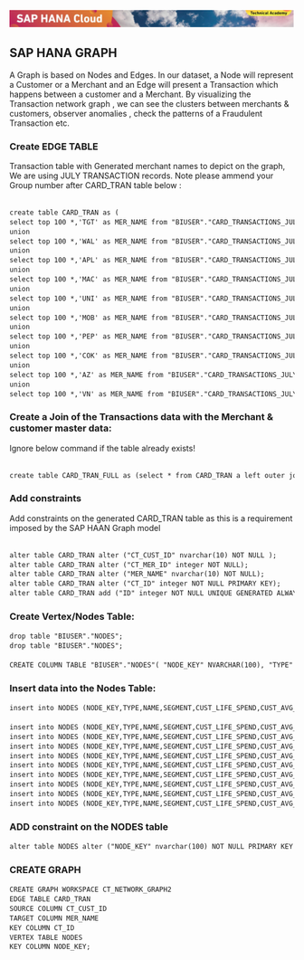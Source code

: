 ![Alt text](images/logo_hc_ta.png?raw=true "Title")
## SAP HANA GRAPH

A Graph is based on Nodes and Edges. In our dataset, a Node will represent a Customer or a Merchant and an Edge will present a Transaction which happens between a customer and a Merchant. By visualizing the Transaction network graph , we can see the clusters between merchants & customers, observer anomalies , check the patterns of a Fraudulent Transaction etc.

### Create EDGE TABLE 
Transaction table with Generated merchant names to depict on the graph, We are using JULY TRANSACTION records.
Note please ammend your Group number after CARD_TRAN table below : 


```markdown

create table CARD_TRAN as (
select top 100 *,'TGT' as MER_NAME from "BIUSER"."CARD_TRANSACTIONS_JULY_2020" where CT_MER_ID='7010'
union
select top 100 *,'WAL' as MER_NAME from "BIUSER"."CARD_TRANSACTIONS_JULY_2020" where CT_MER_ID='7011'
union
select top 100 *,'APL' as MER_NAME from "BIUSER"."CARD_TRANSACTIONS_JULY_2020" where CT_MER_ID='6927'
union
select top 100 *,'MAC' as MER_NAME from "BIUSER"."CARD_TRANSACTIONS_JULY_2020" where CT_MER_ID='6059'
union
select top 100 *,'UNI' as MER_NAME from "BIUSER"."CARD_TRANSACTIONS_JULY_2020" where CT_MER_ID='7238'
union
select top 100 *,'MOB' as MER_NAME from "BIUSER"."CARD_TRANSACTIONS_JULY_2020" where CT_MER_ID='5655'
union
select top 100 *,'PEP' as MER_NAME from "BIUSER"."CARD_TRANSACTIONS_JULY_2020" where CT_MER_ID='5877'
union
select top 100 *,'COK' as MER_NAME from "BIUSER"."CARD_TRANSACTIONS_JULY_2020" where CT_MER_ID='5209'
union
select top 100 *,'AZ' as MER_NAME from "BIUSER"."CARD_TRANSACTIONS_JULY_2020" where CT_MER_ID='6604'
union
select top 100 *,'VN' as MER_NAME from "BIUSER"."CARD_TRANSACTIONS_JULY_2020" where CT_MER_ID='7897');
```


### Create a Join of the Transactions data with the Merchant & customer master data:
Ignore below command if the table already exists!
```markdown

create table CARD_TRAN_FULL as (select * from CARD_TRAN a left outer join SOURCEDATA.MERCHANT_CA b on a.CT_MER_ID=b.MER_ID left outer join SOURCEDATA.CUSTOMER c on c.CUST_ID=a.CT_CUST_ID);
```

### Add constraints 
Add constraints on the generated CARD_TRAN table as this is a requirement imposed by the SAP HAAN Graph model

```markdown

alter table CARD_TRAN alter ("CT_CUST_ID" nvarchar(10) NOT NULL );
alter table CARD_TRAN alter ("CT_MER_ID" integer NOT NULL);
alter table CARD_TRAN alter ("MER_NAME" nvarchar(10) NOT NULL);
alter table CARD_TRAN alter ("CT_ID" integer NOT NULL PRIMARY KEY);
alter table CARD_TRAN add ("ID" integer NOT NULL UNIQUE GENERATED ALWAYS AS IDENTITY );
```

### Create Vertex/Nodes Table:
```markdown
drop table "BIUSER"."NODES";
drop table "BIUSER"."NODES";

CREATE COLUMN TABLE "BIUSER"."NODES"( "NODE_KEY" NVARCHAR(100), "TYPE" NVARCHAR(100), "NAME" NVARCHAR(100), "SEGMENT" NVARCHAR(10), "CUST_LIFE_SPEND" NVARCHAR(10), "CUST_AVG_SPEND" NVARCHAR(10), "CUST_INCOME" NVARCHAR(10), "STREET" NVARCHAR(100), "POSTCODE" NVARCHAR(100), "COUNTY" NVARCHAR(100), "STATE" NVARCHAR(10), "COUNTRY" NVARCHAR(5), "LAT" NVARCHAR(100), "LON" NVARCHAR(100));
```

### Insert data into the Nodes Table:

```markdown
insert into NODES (NODE_KEY,TYPE,NAME,SEGMENT,CUST_LIFE_SPEND,CUST_AVG_SPEND,CUST_INCOME,STREET,POSTCODE,COUNTY,STATE,COUNTRY,LAT,LON) select distinct(CT_CUST_ID), 'CUSTOMER' AS TYPE, CUST_NAME AS NAME,CUST_SEGMENT as SEGMENT,'' as CUST_LIFE_SPEND,'' as CUST_AVG_SPEND,'' as CUST_INCOME,'' as STREET,'' as POSTCODE,'' as COUNTY,'CA' as STATE,'US' AS COUNTRY,'' as LAT,'' as LON from CARD_TRAN_FULL;

insert into NODES (NODE_KEY,TYPE,NAME,SEGMENT,CUST_LIFE_SPEND,CUST_AVG_SPEND,CUST_INCOME,STREET,POSTCODE,COUNTY,STATE,COUNTRY,LAT,LON) select 'TGT' as NODE_KEY, 'MERCHANT' AS TYPE, 'TARGET' AS NAME,MER_SEGMENT as SEGMENT,'' as CUST_LIFE_SPEND,'' as CUST_AVG_SPEND,'' as CUST_INCOME,STREET,POSTCODE,COUNTY,'CA' as STATE,'US' AS COUNTRY,LAT,LON from SOURCEDATA.MERCHANT_CA where MER_ID='7010';
insert into NODES (NODE_KEY,TYPE,NAME,SEGMENT,CUST_LIFE_SPEND,CUST_AVG_SPEND,CUST_INCOME,STREET,POSTCODE,COUNTY,STATE,COUNTRY,LAT,LON) select 'WAL' as NODE_KEY, 'MERCHANT' AS TYPE, 'WALMART' AS NAME,MER_SEGMENT as SEGMENT,'' as CUST_LIFE_SPEND,'' as CUST_AVG_SPEND,'' as CUST_INCOME,STREET,POSTCODE,COUNTY,'CA' as STATE,'US' AS COUNTRY,LAT,LON from SOURCEDATA.MERCHANT_CA where MER_ID='7011';
insert into NODES (NODE_KEY,TYPE,NAME,SEGMENT,CUST_LIFE_SPEND,CUST_AVG_SPEND,CUST_INCOME,STREET,POSTCODE,COUNTY,STATE,COUNTRY,LAT,LON) select 'APL' as NODE_KEY, 'MERCHANT' AS TYPE, 'APL' AS NAME,MER_SEGMENT as SEGMENT,'' as CUST_LIFE_SPEND,'' as CUST_AVG_SPEND,'' as CUST_INCOME,STREET,POSTCODE,COUNTY,'CA' as STATE,'US' AS COUNTRY,LAT,LON from SOURCEDATA.MERCHANT_CA where MER_ID='6927';
insert into NODES (NODE_KEY,TYPE,NAME,SEGMENT,CUST_LIFE_SPEND,CUST_AVG_SPEND,CUST_INCOME,STREET,POSTCODE,COUNTY,STATE,COUNTRY,LAT,LON) select 'MAC' as NODE_KEY, 'MERCHANT' AS TYPE, 'MAC' AS NAME,MER_SEGMENT as SEGMENT,'' as CUST_LIFE_SPEND,'' as CUST_AVG_SPEND,'' as CUST_INCOME,STREET,POSTCODE,COUNTY,'CA' as STATE,'US' AS COUNTRY,LAT,LON from SOURCEDATA.MERCHANT_CA where MER_ID='6059';
insert into NODES (NODE_KEY,TYPE,NAME,SEGMENT,CUST_LIFE_SPEND,CUST_AVG_SPEND,CUST_INCOME,STREET,POSTCODE,COUNTY,STATE,COUNTRY,LAT,LON) select 'UNI' as NODE_KEY, 'MERCHANT' AS TYPE, 'UNI' AS NAME,MER_SEGMENT as SEGMENT,'' as CUST_LIFE_SPEND,'' as CUST_AVG_SPEND,'' as CUST_INCOME,STREET,POSTCODE,COUNTY,'CA' as STATE,'US' AS COUNTRY,LAT,LON from SOURCEDATA.MERCHANT_CA where MER_ID='7238';
insert into NODES (NODE_KEY,TYPE,NAME,SEGMENT,CUST_LIFE_SPEND,CUST_AVG_SPEND,CUST_INCOME,STREET,POSTCODE,COUNTY,STATE,COUNTRY,LAT,LON) select 'MOB' as NODE_KEY, 'MERCHANT' AS TYPE, 'MOB' AS NAME,MER_SEGMENT as SEGMENT,'' as CUST_LIFE_SPEND,'' as CUST_AVG_SPEND,'' as CUST_INCOME,STREET,POSTCODE,COUNTY,'CA' as STATE,'US' AS COUNTRY,LAT,LON from SOURCEDATA.MERCHANT_CA where MER_ID='5655';
insert into NODES (NODE_KEY,TYPE,NAME,SEGMENT,CUST_LIFE_SPEND,CUST_AVG_SPEND,CUST_INCOME,STREET,POSTCODE,COUNTY,STATE,COUNTRY,LAT,LON) select 'PEP' as NODE_KEY, 'MERCHANT' AS TYPE, 'PEP' AS NAME,MER_SEGMENT as SEGMENT,'' as CUST_LIFE_SPEND,'' as CUST_AVG_SPEND,'' as CUST_INCOME,STREET,POSTCODE,COUNTY,'CA' as STATE,'US' AS COUNTRY,LAT,LON from SOURCEDATA.MERCHANT_CA where MER_ID='5877';
insert into NODES (NODE_KEY,TYPE,NAME,SEGMENT,CUST_LIFE_SPEND,CUST_AVG_SPEND,CUST_INCOME,STREET,POSTCODE,COUNTY,STATE,COUNTRY,LAT,LON) select 'AZ' as NODE_KEY, 'MERCHANT' AS TYPE, 'AZ' AS NAME,MER_SEGMENT as SEGMENT,'' as CUST_LIFE_SPEND,'' as CUST_AVG_SPEND,'' as CUST_INCOME,STREET,POSTCODE,COUNTY,'CA' as STATE,'US' AS COUNTRY,LAT,LON from SOURCEDATA.MERCHANT_CA where MER_ID='5209';
insert into NODES (NODE_KEY,TYPE,NAME,SEGMENT,CUST_LIFE_SPEND,CUST_AVG_SPEND,CUST_INCOME,STREET,POSTCODE,COUNTY,STATE,COUNTRY,LAT,LON) select 'VN' as NODE_KEY, 'MERCHANT' AS TYPE, 'VN' AS NAME,MER_SEGMENT as SEGMENT,'' as CUST_LIFE_SPEND,'' as CUST_AVG_SPEND,'' as CUST_INCOME,STREET,POSTCODE,COUNTY,'CA' as STATE,'US' AS COUNTRY,LAT,LON from SOURCEDATA.MERCHANT_CA where MER_ID='7897';
```
### ADD constraint on the NODES table
```markdown
alter table NODES alter ("NODE_KEY" nvarchar(100) NOT NULL PRIMARY KEY );
```

### CREATE GRAPH
```markdown
CREATE GRAPH WORKSPACE CT_NETWORK_GRAPH2
EDGE TABLE CARD_TRAN
SOURCE COLUMN CT_CUST_ID
TARGET COLUMN MER_NAME
KEY COLUMN CT_ID
VERTEX TABLE NODES
KEY COLUMN NODE_KEY;

 ```
